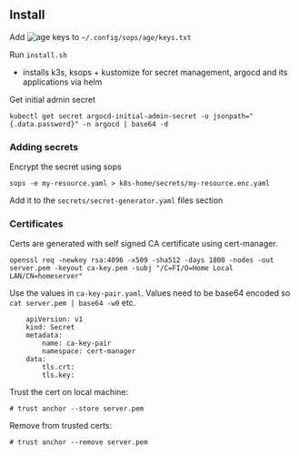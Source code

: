 ## Install

Add ![age keys](https://github.com/FiloSottile/age) to `~/.config/sops/age/keys.txt`

Run `install.sh`

* installs k3s, ksops + kustomize for secret management, argocd and its applications via helm

Get initial admin secret

`kubectl get secret argocd-initial-admin-secret -o jsonpath="{.data.password}" -n argocd | base64 -d`

### Adding secrets

Encrypt the secret using sops

`sops -e my-resource.yaml > k8s-home/secrets/my-resource.enc.yaml`

Add it to the `secrets/secret-generator.yaml` files section

### Certificates

Certs are generated with self signed CA certificate using cert-manager. 

`openssl req -newkey rsa:4096 -x509 -sha512 -days 1800 -nodes -out server.pem -keyout ca-key.pem -subj "/C=FI/O=Home Local LAN/CN=homeserver"`

Use the values in `ca-key-pair.yaml`. Values need to be base64 encoded so `cat server.pem | base64 -w0` etc.

```
    apiVersion: v1
    kind: Secret
    metadata:
        name: ca-key-pair
        namespace: cert-manager
    data:
        tls.crt: 
        tls.key:
```


Trust the cert on local machine:

`# trust anchor --store server.pem`

Remove from trusted certs:

`# trust anchor --remove server.pem`
